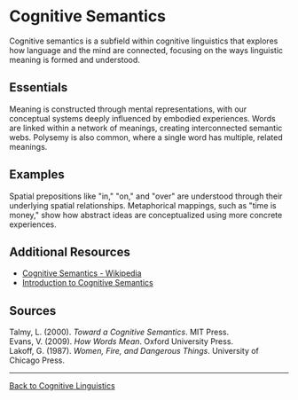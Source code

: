 # Cognitive Semantics

Cognitive semantics is a subfield within cognitive linguistics that explores how language and the mind are connected, focusing on the ways linguistic meaning is formed and understood.

## Essentials
Meaning is constructed through mental representations, with our conceptual systems deeply influenced by embodied experiences. Words are linked within a network of meanings, creating interconnected semantic webs. Polysemy is also common, where a single word has multiple, related meanings.

## Examples
Spatial prepositions like "in," "on," and "over" are understood through their underlying spatial relationships. Metaphorical mappings, such as "time is money," show how abstract ideas are conceptualized using more concrete experiences.

## Additional Resources

- [Cognitive Semantics - Wikipedia](https://en.wikipedia.org/wiki/Cognitive_semantics)
- [Introduction to Cognitive Semantics](https://www.sciencedirect.com/topics/computer-science/cognitive-semantics)

## Sources

Talmy, L. (2000). *Toward a Cognitive Semantics*. MIT Press.  
Evans, V. (2009). *How Words Mean*. Oxford University Press.  
Lakoff, G. (1987). *Women, Fire, and Dangerous Things*. University of Chicago Press.

---

[Back to Cognitive Linguistics](../README.md)
